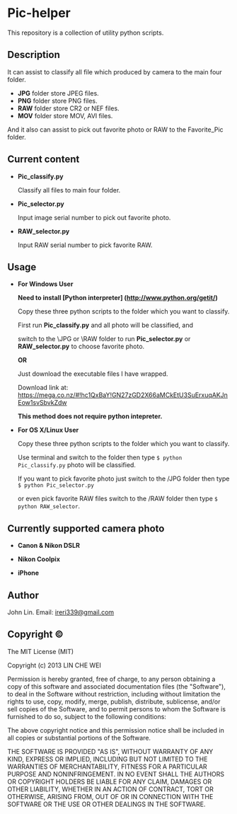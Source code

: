 Pic-helper
==========

This repository is a collection of utility python scripts.

Description
---

It can assist to classify all file which produced by camera to the main four folder.

* **JPG** folder store JPEG files.
* **PNG** folder store PNG files.
* **RAW** folder store CR2 or NEF files.
* **MOV** folder store MOV, AVI files.

And it also can assist to pick out favorite photo or RAW to the Favorite_Pic folder.

Current content
---

 * **Pic_classify.py**

	Classify all files to main four folder.

 * **Pic_selector.py**

	Input image serial number to pick out favorite photo.

 * **RAW_selector.py**

	Input RAW serial number to pick favorite RAW.

Usage
---

* **For Windows User**
		
	**Need to install [Python interpreter] (http://www.python.org/getit/)**

	Copy these three python scripts to the folder which you want to classify.
	
	First run **Pic_classify.py** and all photo will be classified, and 
	
	switch to the \JPG or \RAW folder to run **Pic_selector.py** or **RAW_selector.py** to choose favorite photo.
	
	**OR**
	
	Just download the executable files I have wrapped.
	
	Download link at: https://mega.co.nz/#!hc1QxBaY!GN27zGD2X66aMCkEtU3SuErxuqAKJnEow1svSbvkZdw
	
	**This method does not require python intepreter.**
		

* **For OS X/Linux User**

	Copy these three python scripts to the folder which you want to classify.
	
	Use terminal and switch to the folder then type `$ python Pic_classify.py` photo will be classified.
	
	If you want to pick favorite photo just switch to the /JPG folder then type `$ python Pic_selector.py`
	
	or even pick favorite RAW files switch to the /RAW folder then type `$ python RAW_selector`.


Currently supported camera photo
----

* **Canon & Nikon DSLR**

* **Nikon Coolpix**

* **iPhone**

Author
------
John Lin. Email: ireri339@gmail.com


Copyright ©
-----
The MIT License (MIT)

Copyright (c) 2013 LIN CHE WEI

Permission is hereby granted, free of charge, to any person obtaining a copy
of this software and associated documentation files (the "Software"), to deal
in the Software without restriction, including without limitation the rights
to use, copy, modify, merge, publish, distribute, sublicense, and/or sell
copies of the Software, and to permit persons to whom the Software is
furnished to do so, subject to the following conditions:

The above copyright notice and this permission notice shall be included in
all copies or substantial portions of the Software.

THE SOFTWARE IS PROVIDED "AS IS", WITHOUT WARRANTY OF ANY KIND, EXPRESS OR
IMPLIED, INCLUDING BUT NOT LIMITED TO THE WARRANTIES OF MERCHANTABILITY,
FITNESS FOR A PARTICULAR PURPOSE AND NONINFRINGEMENT. IN NO EVENT SHALL THE
AUTHORS OR COPYRIGHT HOLDERS BE LIABLE FOR ANY CLAIM, DAMAGES OR OTHER
LIABILITY, WHETHER IN AN ACTION OF CONTRACT, TORT OR OTHERWISE, ARISING FROM,
OUT OF OR IN CONNECTION WITH THE SOFTWARE OR THE USE OR OTHER DEALINGS IN
THE SOFTWARE.
